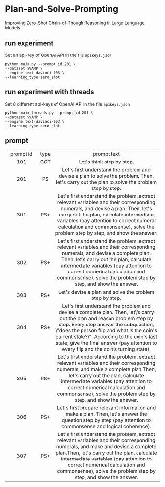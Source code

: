 # Plan-and-Solve-Prompting
Improving Zero-Shot Chain-of-Though Reasoning in Large Language Models

## run experiment
Set an api-key of OpenAI API in the file ```apikeys.json```
```shell
python main.py --prompt_id 201 \
--dataset SVAMP \
--engine text-davinci-003 \
--learning_type zero_shot
```

## run experiment with threads
Set 8 different api-keys of OpenAI API in the file ```apikeys.json```
```shell
python main_threads.py --prompt_id 201 \
--dataset SVAMP \
--engine text-davinci-003 \
--learning_type zero_shot
```

## prompt
<table style="text-align: center">
<tr>
<td style="width: 90px">prompt id</td>
<td>type</td>
<td>prompt text</td>
</tr>
<tr>
<td>101</td>
<td>COT</td>
<td>Let's think step by step.</td>
</tr>
<tr>
<td>201</td>
<td>PS</td>
<td>Let's first understand the problem and devise a plan to solve the problem. Then, let's carry out the plan to solve the problem step by step.</td>
</tr>
<tr>
<td>301</td>
<td>PS+</td>
<td>Let's first understand the problem, extract relevant variables and their corresponding numerals, and devise a plan. Then, let's carry out the plan, calculate intermediate variables (pay attention to correct numeral calculation and commonsense), solve the problem step by step, and show the answer.</td>
</tr>
<tr>
<td>302</td>
<td>PS+</td>
<td>Let's first understand the problem, extract relevant variables and their corresponding numerals, and devise a complete plan. Then, let's carry out the plan, calculate intermediate variables (pay attention to correct numerical calculation and commonsense), solve the problem step by step, and show the answer.</td>
</tr>
<tr>
<td>303</td>
<td>PS+</td>
<td>Let's devise a plan and solve the problem step by step.</td>
</tr>
<tr>
<td>304</td>
<td>PS+</td>
<td>Let's first understand the problem and devise a complete plan. Then, let\'s carry out the plan and reason problem step by step. Every step answer the subquestion, \"does the person flip and what is the coin's current state?\". According to the coin's last state, give the final answer (pay attention to every flip and the coin’s turning state).</td>
</tr>
<tr>
<td>305</td>
<td>PS+</td>
<td>Let's first understand the problem, extract relevant variables and  their corresponding numerals, and make a complete plan.Then,  let's carry out the plan, calculate intermediate variables (pay attention to correct numerical calculation and commonsense), solve the problem step by step, and show the answer.</td>
</tr>
<tr>
<td>306</td>
<td>PS+</td>
<td>Let's first prepare relevant information and make a plan. Then, let's answer the question step by step (pay attention to commonsense and logical coherence).</td>
</tr>
<tr>
<td>307</td>
<td>PS+</td>
<td>Let's first understand the problem, extract relevant variables and  their corresponding numerals, and make and devise a complete plan.Then,  let's carry out the plan, calculate intermediate variables (pay attention to correct numerical calculation and commonsense), solve the problem step by step, and show the answer.<br>
</td>
</tr>
</table>
